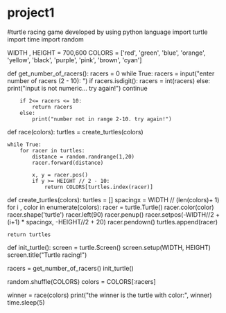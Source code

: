 # project1
#turtle racing game developed by using python language
import turtle
import time
import random

WIDTH , HEIGHT  = 700,600
COLORS = ['red', 'green', 'blue', 'orange', 'yellow', 'black', 'purple', 'pink', 'brown', 'cyan']

def get_number_of_racers():
    racers = 0
    while True:
        racers = input("enter number of racers (2 - 10): ")
        if racers.isdigit():
            racers = int(racers)
        else:
            print("input is not numeric... try again!")
            continue

        if 2<= racers <= 10:
            return racers
        else:
            print("number not in range 2-10. try again!")

def race(colors):
    turtles = create_turtles(colors)

    while True:
        for racer in turtles:
            distance = random.randrange(1,20)
            racer.forward(distance)

            x, y = racer.pos()
            if y >= HEIGHT // 2 - 10:
                return COLORS[turtles.index(racer)]

def create_turtles(colors):
    turtles = []
    spacingx = WIDTH // (len(colors)+ 1)
    for i , color in enumerate(colors):
        racer = turtle.Turtle()
        racer.color(color)
        racer.shape('turtle')
        racer.left(90)
        racer.penup()
        racer.setpos(-WIDTH//2 + (i+1) * spacingx, -HEIGHT//2 + 20)
        racer.pendown()
        turtles.append(racer)

    return turtles     

def init_turtle():
    screen = turtle.Screen()
    screen.setup(WIDTH, HEIGHT)
    screen.title("Turtle racing!")

racers = get_number_of_racers()
init_turtle()

random.shuffle(COLORS)
colors = COLORS[:racers]

winner = race(colors)
print("the winner is the turtle with color:", winner)
time.sleep(5)


